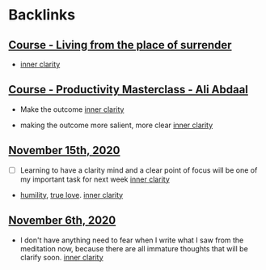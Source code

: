 
# Backlinks
## [Course - Living from the place of surrender](<Course - Living from the place of surrender.md>)
- [inner clarity](<inner clarity.md>)

## [Course - Productivity Masterclass - Ali Abdaal](<Course - Productivity Masterclass - Ali Abdaal.md>)
- Make the outcome [inner clarity](<inner clarity.md>)

- making the outcome more salient, more clear [inner clarity](<inner clarity.md>)

## [November 15th, 2020](<November 15th, 2020.md>)
- [ ] Learning to have a clarity mind and a clear point of focus will be one of my important task for next week [inner clarity](<inner clarity.md>)

- [humility](<humility.md>), [true love](<true love.md>). [inner clarity](<inner clarity.md>)

## [November 6th, 2020](<November 6th, 2020.md>)
- I don't have anything need to fear when I write what I saw from the meditation now, because there are all immature thoughts that will be clarify soon. [inner clarity](<inner clarity.md>)

